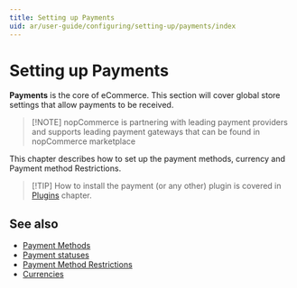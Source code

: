 ```yaml
---
title: Setting up Payments
uid: ar/user-guide/configuring/setting-up/payments/index
---
```


# Setting up Payments

**Payments** is the core of eCommerce. This section will cover global store settings that allow payments to be received.

> [!NOTE] nopCommerce is partnering with leading payment providers and supports leading payment gateways that can be found in nopCommerce marketplace

This chapter describes how to set up the payment methods, currency and Payment method Restrictions.

> [!TIP] How to install the payment (or any other) plugin is covered in [Plugins](xref:en/user-guide/configuring/system/plugins) chapter.

## See also

- [Payment Methods](xref:ar/user-guide/configuring/setting-up/payments/methods/index)
- [Payment statuses](xref:ar/user-guide/configuring/setting-up/payments/payment-statuses)
- [Payment Method Restrictions](xref:ar/user-guide/configuring/setting-up/payments/payment-method-restrictions)
- [Currencies](xref:ar/user-guide/configuring/setting-up/payments/currencies)